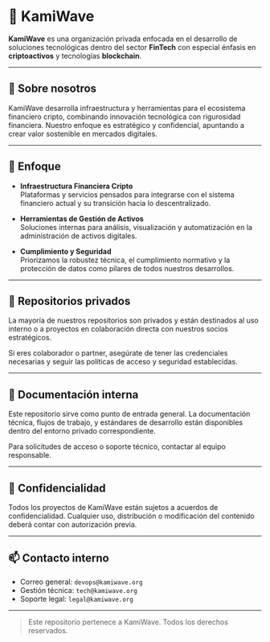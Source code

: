 # 🌊 KamiWave

**KamiWave** es una organización privada enfocada en el desarrollo de soluciones tecnológicas dentro del sector **FinTech** con especial énfasis en **criptoactivos** y tecnologías **blockchain**.

---

## 💼 Sobre nosotros

KamiWave desarrolla infraestructura y herramientas para el ecosistema financiero cripto, combinando innovación tecnológica con rigurosidad financiera. Nuestro enfoque es estratégico y confidencial, apuntando a crear valor sostenible en mercados digitales.

---

## 🧭 Enfoque

- **Infraestructura Financiera Cripto**  
  Plataformas y servicios pensados para integrarse con el sistema financiero actual y su transición hacia lo descentralizado.

- **Herramientas de Gestión de Activos**  
  Soluciones internas para análisis, visualización y automatización en la administración de activos digitales.

- **Cumplimiento y Seguridad**  
  Priorizamos la robustez técnica, el cumplimiento normativo y la protección de datos como pilares de todos nuestros desarrollos.

---

## 📁 Repositorios privados

La mayoría de nuestros repositorios son privados y están destinados al uso interno o a proyectos en colaboración directa con nuestros socios estratégicos.

Si eres colaborador o partner, asegúrate de tener las credenciales necesarias y seguir las políticas de acceso y seguridad establecidas.

---

## 📄 Documentación interna

Este repositorio sirve como punto de entrada general. La documentación técnica, flujos de trabajo, y estándares de desarrollo están disponibles dentro del entorno privado correspondiente.

Para solicitudes de acceso o soporte técnico, contactar al equipo responsable.

---

## 🔐 Confidencialidad

Todos los proyectos de KamiWave están sujetos a acuerdos de confidencialidad. Cualquier uso, distribución o modificación del contenido deberá contar con autorización previa.

---

## 📫 Contacto interno

- Correo general: `devops@kamiwave.org`
- Gestión técnica: `tech@kamiwave.org`
- Soporte legal: `legal@kamiwave.org`

---

> Este repositorio pertenece a KamiWave. Todos los derechos reservados.
